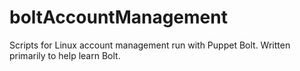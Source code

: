 # boltAccountManagement
Scripts for Linux account management run with Puppet Bolt. Written primarily to help learn Bolt.
